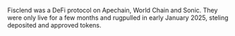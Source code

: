 Fisclend was a DeFi protocol on Apechain, World Chain and Sonic. They were only live for a few months and rugpulled in early January 2025, steling deposited and approved tokens.
